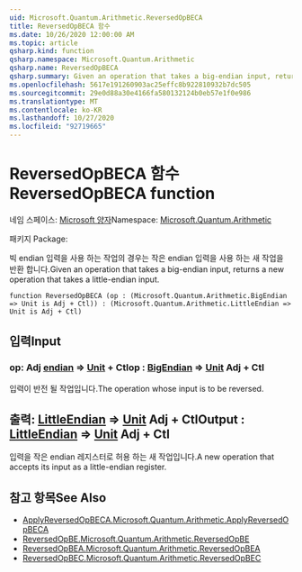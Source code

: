 ```yaml
---
uid: Microsoft.Quantum.Arithmetic.ReversedOpBECA
title: ReversedOpBECA 함수
ms.date: 10/26/2020 12:00:00 AM
ms.topic: article
qsharp.kind: function
qsharp.namespace: Microsoft.Quantum.Arithmetic
qsharp.name: ReversedOpBECA
qsharp.summary: Given an operation that takes a big-endian input, returns a new operation that takes a little-endian input.
ms.openlocfilehash: 5617e191260903ac25effc8b922810932b7dc505
ms.sourcegitcommit: 29e0d88a30e4166fa580132124b0eb57e1f0e986
ms.translationtype: MT
ms.contentlocale: ko-KR
ms.lasthandoff: 10/27/2020
ms.locfileid: "92719665"
---
```

# <a name="reversedopbeca-function"></a><span data-ttu-id="7d074-102">ReversedOpBECA 함수</span><span class="sxs-lookup"><span data-stu-id="7d074-102">ReversedOpBECA function</span></span>

<span data-ttu-id="7d074-103">네임 스페이스: [Microsoft 양자](xref:Microsoft.Quantum.Arithmetic)</span><span class="sxs-lookup"><span data-stu-id="7d074-103">Namespace: [Microsoft.Quantum.Arithmetic](xref:Microsoft.Quantum.Arithmetic)</span></span>

<span data-ttu-id="7d074-104">패키지 [](https://nuget.org/packages/)</span><span class="sxs-lookup"><span data-stu-id="7d074-104">Package: [](https://nuget.org/packages/)</span></span>


<span data-ttu-id="7d074-105">빅 endian 입력을 사용 하는 작업의 경우는 작은 endian 입력을 사용 하는 새 작업을 반환 합니다.</span><span class="sxs-lookup"><span data-stu-id="7d074-105">Given an operation that takes a big-endian input, returns a new operation that takes a little-endian input.</span></span>

```qsharp
function ReversedOpBECA (op : (Microsoft.Quantum.Arithmetic.BigEndian => Unit is Adj + Ctl)) : (Microsoft.Quantum.Arithmetic.LittleEndian => Unit is Adj + Ctl)
```


## <a name="input"></a><span data-ttu-id="7d074-106">입력</span><span class="sxs-lookup"><span data-stu-id="7d074-106">Input</span></span>

### <a name="op--bigendian--unit-adj--ctl"></a><span data-ttu-id="7d074-107">op: Adj [endian](xref:Microsoft.Quantum.Arithmetic.BigEndian) => [Unit](xref:microsoft.quantum.lang-ref.unit) + Ctl</span><span class="sxs-lookup"><span data-stu-id="7d074-107">op : [BigEndian](xref:Microsoft.Quantum.Arithmetic.BigEndian) => [Unit](xref:microsoft.quantum.lang-ref.unit) Adj + Ctl</span></span>

<span data-ttu-id="7d074-108">입력이 반전 될 작업입니다.</span><span class="sxs-lookup"><span data-stu-id="7d074-108">The operation whose input is to be reversed.</span></span>



## <a name="output--littleendian--unit-adj--ctl"></a><span data-ttu-id="7d074-109">출력: [LittleEndian](xref:Microsoft.Quantum.Arithmetic.LittleEndian) => [Unit](xref:microsoft.quantum.lang-ref.unit) Adj + Ctl</span><span class="sxs-lookup"><span data-stu-id="7d074-109">Output : [LittleEndian](xref:Microsoft.Quantum.Arithmetic.LittleEndian) => [Unit](xref:microsoft.quantum.lang-ref.unit) Adj + Ctl</span></span>

<span data-ttu-id="7d074-110">입력을 작은 endian 레지스터로 허용 하는 새 작업입니다.</span><span class="sxs-lookup"><span data-stu-id="7d074-110">A new operation that accepts its input as a little-endian register.</span></span>

## <a name="see-also"></a><span data-ttu-id="7d074-111">참고 항목</span><span class="sxs-lookup"><span data-stu-id="7d074-111">See Also</span></span>

- [<span data-ttu-id="7d074-112">ApplyReversedOpBECA.</span><span class="sxs-lookup"><span data-stu-id="7d074-112">Microsoft.Quantum.Arithmetic.ApplyReversedOpBECA</span></span>](xref:Microsoft.Quantum.Arithmetic.ApplyReversedOpBECA)
- [<span data-ttu-id="7d074-113">ReversedOpBE.</span><span class="sxs-lookup"><span data-stu-id="7d074-113">Microsoft.Quantum.Arithmetic.ReversedOpBE</span></span>](xref:Microsoft.Quantum.Arithmetic.ReversedOpBE)
- [<span data-ttu-id="7d074-114">ReversedOpBEA.</span><span class="sxs-lookup"><span data-stu-id="7d074-114">Microsoft.Quantum.Arithmetic.ReversedOpBEA</span></span>](xref:Microsoft.Quantum.Arithmetic.ReversedOpBEA)
- [<span data-ttu-id="7d074-115">ReversedOpBEC.</span><span class="sxs-lookup"><span data-stu-id="7d074-115">Microsoft.Quantum.Arithmetic.ReversedOpBEC</span></span>](xref:Microsoft.Quantum.Arithmetic.ReversedOpBEC)